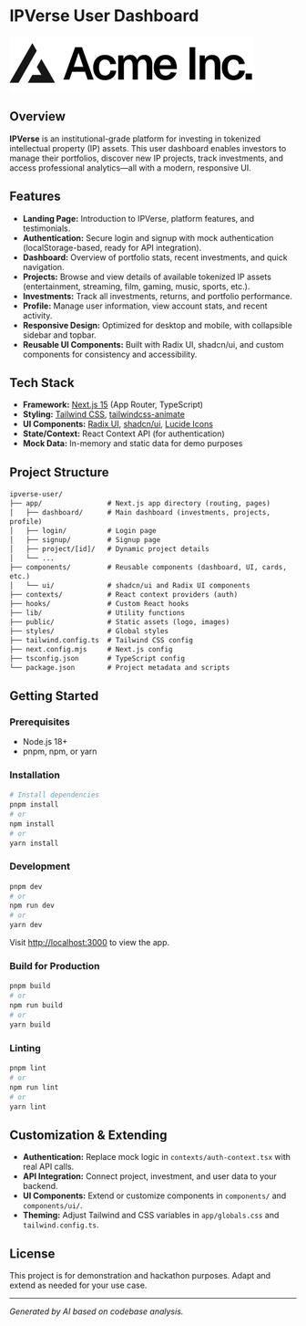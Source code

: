 # IPVerse User Dashboard

![IPVerse Logo](public/placeholder-logo.svg)

## Overview

**IPVerse** is an institutional-grade platform for investing in tokenized intellectual property (IP) assets. This user dashboard enables investors to manage their portfolios, discover new IP projects, track investments, and access professional analytics—all with a modern, responsive UI.

## Features

- **Landing Page:** Introduction to IPVerse, platform features, and testimonials.
- **Authentication:** Secure login and signup with mock authentication (localStorage-based, ready for API integration).
- **Dashboard:** Overview of portfolio stats, recent investments, and quick navigation.
- **Projects:** Browse and view details of available tokenized IP assets (entertainment, streaming, film, gaming, music, sports, etc.).
- **Investments:** Track all investments, returns, and portfolio performance.
- **Profile:** Manage user information, view account stats, and recent activity.
- **Responsive Design:** Optimized for desktop and mobile, with collapsible sidebar and topbar.
- **Reusable UI Components:** Built with Radix UI, shadcn/ui, and custom components for consistency and accessibility.

## Tech Stack

- **Framework:** [Next.js 15](https://nextjs.org/) (App Router, TypeScript)
- **Styling:** [Tailwind CSS](https://tailwindcss.com/), [tailwindcss-animate](https://github.com/joe-bell/tailwindcss-animate)
- **UI Components:** [Radix UI](https://www.radix-ui.com/), [shadcn/ui](https://ui.shadcn.com/), [Lucide Icons](https://lucide.dev/)
- **State/Context:** React Context API (for authentication)
- **Mock Data:** In-memory and static data for demo purposes

## Project Structure

```
ipverse-user/
├── app/                # Next.js app directory (routing, pages)
│   ├── dashboard/      # Main dashboard (investments, projects, profile)
│   ├── login/          # Login page
│   ├── signup/         # Signup page
│   ├── project/[id]/   # Dynamic project details
│   └── ...
├── components/         # Reusable components (dashboard, UI, cards, etc.)
│   └── ui/             # shadcn/ui and Radix UI components
├── contexts/           # React context providers (auth)
├── hooks/              # Custom React hooks
├── lib/                # Utility functions
├── public/             # Static assets (logo, images)
├── styles/             # Global styles
├── tailwind.config.ts  # Tailwind CSS config
├── next.config.mjs     # Next.js config
├── tsconfig.json       # TypeScript config
└── package.json        # Project metadata and scripts
```

## Getting Started

### Prerequisites
- Node.js 18+
- pnpm, npm, or yarn

### Installation

```bash
# Install dependencies
pnpm install
# or
npm install
# or
yarn install
```

### Development

```bash
pnpm dev
# or
npm run dev
# or
yarn dev
```

Visit [http://localhost:3000](http://localhost:3000) to view the app.

### Build for Production

```bash
pnpm build
# or
npm run build
# or
yarn build
```

### Linting

```bash
pnpm lint
# or
npm run lint
# or
yarn lint
```

## Customization & Extending
- **Authentication:** Replace mock logic in `contexts/auth-context.tsx` with real API calls.
- **API Integration:** Connect project, investment, and user data to your backend.
- **UI Components:** Extend or customize components in `components/` and `components/ui/`.
- **Theming:** Adjust Tailwind and CSS variables in `app/globals.css` and `tailwind.config.ts`.

## License

This project is for demonstration and hackathon purposes. Adapt and extend as needed for your use case.

---

*Generated by AI based on codebase analysis.* 